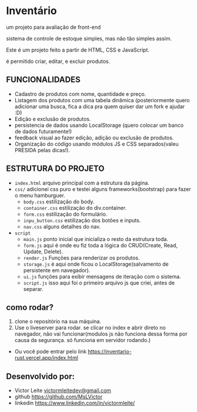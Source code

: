 # Inventário
um projeto para avaliação de front-end

sistema de controle de estoque simples, mas não tão simples assim.

Este é um projeto feito a partir de HTML, CSS e JavaScript.

é permitido criar, editar, e excluir produtos.

## FUNCIONALIDADES
- Cadastro de produtos com nome, quantidade e preço.
- Listagem dos produtos com uma tabela dinâmica (posteriormente quero adicionar uma busca, fica a dica pra quem quiser dar um fork e ajudar :D)
- Edição e exclusão de produtos.
- persistencia de dados usando LocalStorage (quero colocar um banco de dados futuramente!)
- feedback visual ao fazer edição, adição ou exclusão de produtos.
- Organização do código usando módulos JS e CSS separados(valeu PRESIDA pelas dicas!).

## ESTRUTURA DO PROJETO
- `index.html` arquivo principal com a estrutura da página.
- `css/` adicionei css puro e testei alguns frameworks(bootstrap) para fazer o menu hamburguer.
    - `body.css` estilização do body.
    - `container.css` estilização do div.container.
    - `form.css` estilização do formulário.
    - `inpu_button.css` estilização dos botões e inputs.
    - `nav.css` alguns detalhes do nav.
- `script`
    - `main.js` ponto inicial que inicializa o resto da estrutura toda.
    - `form.js` aqui é onde eu fiz toda a lógica do CRUD(Create, Read, Update, Delete).
    - `render.js` Funções para renderizar os produtos.
    - `storage.js` é aqui onde ficou o LocalStorage(salvamento de persistente em navegador).
    - `ui.js` funções para exibir mensagens de iteração com o sistema.
    - `script.js` isso aqui foi o primeiro arquivo js que criei, antes de separar.

## como rodar?
1. clone o repositório na sua máquina.
2. Use o liveserver para rodar. se clicar no index e abrir direto no navegador, não vai funcionar(modulos js não funciona dessa forma por causa da segurança. só funciona em servidor rodando.)

- Ou você pode entrar pelo link https://inventario-rust.vercel.app/index.html


## Desenvolvido por: 
- Victor Leite  victormleitedev@gmail.com
- github        https://github.com/MsLVictor
- linkedin      https://www.linkedin.com/in/victormleite/

